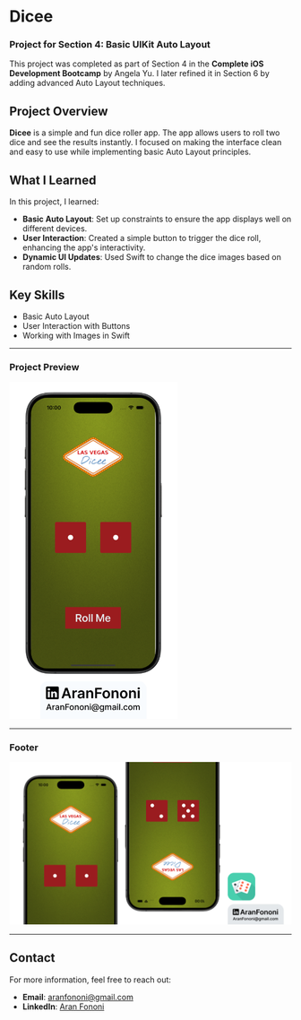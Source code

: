 # Dicee

### Project for Section 4: **Basic UIKit Auto Layout**  
This project was completed as part of Section 4 in the **Complete iOS Development Bootcamp** by Angela Yu. I later refined it in Section 6 by adding advanced Auto Layout techniques.

## Project Overview
**Dicee** is a simple and fun dice roller app. The app allows users to roll two dice and see the results instantly. I focused on making the interface clean and easy to use while implementing basic Auto Layout principles.

## What I Learned
In this project, I learned:
- **Basic Auto Layout**: Set up constraints to ensure the app displays well on different devices.
- **User Interaction**: Created a simple button to trigger the dice roll, enhancing the app's interactivity.
- **Dynamic UI Updates**: Used Swift to change the dice images based on random rolls.

## Key Skills
- Basic Auto Layout
- User Interaction with Buttons
- Working with Images in Swift

---

### Project Preview
<img src="./Documents/Readme.png" alt="Dicee App Preview" width="300px">

---

### Footer
![Footer Image](./Documents/Linkedin.jpg)

---

## Contact
For more information, feel free to reach out:  
- **Email**: [aranfononi@gmail.com](mailto:aranfononi@gmail.com)  
- **LinkedIn**: [Aran Fononi](https://www.linkedin.com/in/aran-fononi-18182b265)
